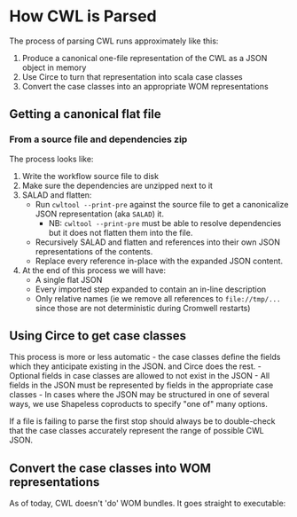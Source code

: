 # How CWL is Parsed

The process of parsing CWL runs approximately like this:

1. Produce a canonical one-file representation of the CWL as a JSON object in memory 
1. Use Circe to turn that representation into scala case classes
1. Convert the case classes into an appropriate WOM representations

## Getting a canonical flat file

### From a source file and dependencies zip

The process looks like:

1. Write the workflow source file to disk
1. Make sure the dependencies are unzipped next to it
1. SALAD and flatten:
    - Run `cwltool --print-pre` against the source file to get a canonicalize JSON representation (aka `SALAD`) it.
        - NB: `cwltool --print-pre` must be able to resolve dependencies but it does not flatten them into the file.
    - Recursively SALAD and flatten and references into their own JSON representations of the contents.
    - Replace every reference in-place with the expanded JSON content.
1. At the end of this process we will have:
    - A single flat JSON 
    - Every imported step expanded to contain an in-line description
    - Only relative names (ie we remove all references to `file://tmp/...` since those are not deterministic during Cromwell restarts)

## Using Circe to get case classes

This process is more or less automatic - the case classes define the fields which they anticipate existing in the JSON.
and Circe does the rest.
    - Optional fields in case classes are allowed to not exist in the JSON
    - All fields in the JSON must be represented by fields in the appropriate case classes
    - In cases where the JSON may be structured in one of several ways, we use Shapeless coproducts to specify "one of" many options.

If a file is failing to parse the first stop should always be to double-check that the case classes accurately represent
the range of possible CWL JSON.

## Convert the case classes into WOM representations

As of today, CWL doesn't 'do' WOM bundles. It goes straight to executable:

